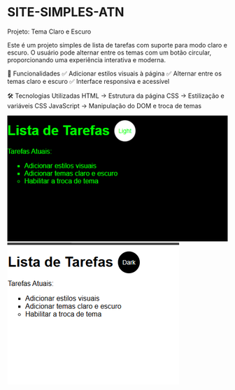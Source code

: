 # SITE-SIMPLES-ATN

Projeto: Tema Claro e Escuro

Este é um projeto simples de lista de tarefas com suporte para modo claro e escuro. 
O usuário pode alternar entre os temas com um botão circular, proporcionando uma experiência interativa e moderna.

🎯 Funcionalidades
✅ Adicionar estilos visuais à página
✅ Alternar entre os temas claro e escuro
✅ Interface responsiva e acessível

🛠 Tecnologias Utilizadas
HTML → Estrutura da página
CSS → Estilização e variáveis CSS
JavaScript → Manipulação do DOM e troca de temas

![Tela Dark](img/TelaDark.png)
![Tela White](img/TelaWhite.png)
